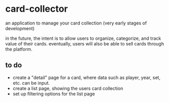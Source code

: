 # card-collector

an application to manage your card collection (very early stages of development)

in the future, the intent is to allow users to organize, categorize, and track value of their cards. eventually, users will also be able to sell cards 
through the platform.

## to do

* create a "detail" page for a card, where data such as player, year, set, etc. can be input.
* create a list page, showing the users card collection
* set up filtering options for the list page
